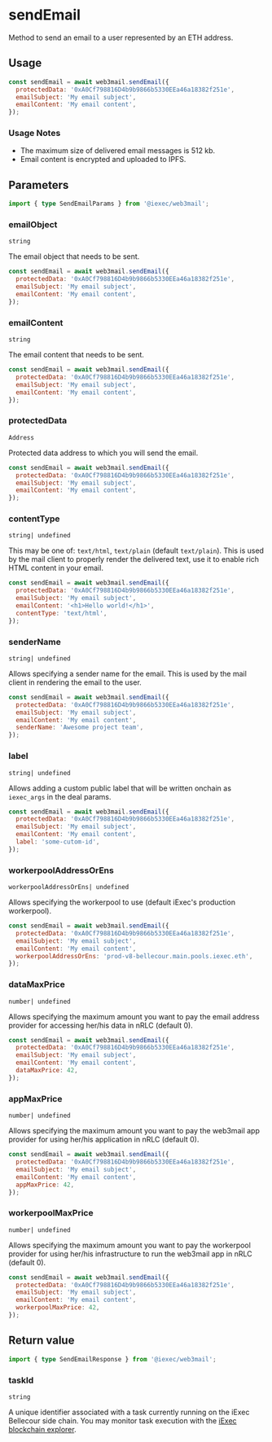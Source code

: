 # sendEmail

Method to send an email to a user represented by an ETH address.

## Usage

```js
const sendEmail = await web3mail.sendEmail({
  protectedData: '0xA0Cf798816D4b9b9866b5330EEa46a18382f251e',
  emailSubject: 'My email subject',
  emailContent: 'My email content',
});
```

### Usage Notes

- The maximum size of delivered email messages is 512 kb.
- Email content is encrypted and uploaded to IPFS.

## Parameters

```ts
import { type SendEmailParams } from '@iexec/web3mail';
```

### emailObject

`string`

The email object that needs to be sent.

```js
const sendEmail = await web3mail.sendEmail({
  protectedData: '0xA0Cf798816D4b9b9866b5330EEa46a18382f251e',
  emailSubject: 'My email subject',
  emailContent: 'My email content',
});
```

### emailContent

`string`

The email content that needs to be sent.

```js
const sendEmail = await web3mail.sendEmail({
  protectedData: '0xA0Cf798816D4b9b9866b5330EEa46a18382f251e',
  emailSubject: 'My email subject',
  emailContent: 'My email content',
});
```

### protectedData

`Address`

Protected data address to which you will send the email.

```js
const sendEmail = await web3mail.sendEmail({
  protectedData: '0xA0Cf798816D4b9b9866b5330EEa46a18382f251e',
  emailSubject: 'My email subject',
  emailContent: 'My email content',
});
```

### contentType

`string| undefined`

This may be one of: `text/html`, `text/plain` (default `text/plain`). This is used by the mail client to properly render the delivered text, use it to enable rich HTML content in your email.

```js
const sendEmail = await web3mail.sendEmail({
  protectedData: '0xA0Cf798816D4b9b9866b5330EEa46a18382f251e',
  emailSubject: 'My email subject',
  emailContent: '<h1>Hello world!</h1>',
  contentType: 'text/html',
});
```

### senderName

`string| undefined`

Allows specifying a sender name for the email. This is used by the mail client in rendering the email to the user.

```js
const sendEmail = await web3mail.sendEmail({
  protectedData: '0xA0Cf798816D4b9b9866b5330EEa46a18382f251e',
  emailSubject: 'My email subject',
  emailContent: 'My email content',
  senderName: 'Awesome project team',
});
```

### label

`string| undefined`

Allows adding a custom public label that will be written onchain as `iexec_args` in the deal params.

```js
const sendEmail = await web3mail.sendEmail({
  protectedData: '0xA0Cf798816D4b9b9866b5330EEa46a18382f251e',
  emailSubject: 'My email subject',
  emailContent: 'My email content',
  label: 'some-cutom-id',
});
```

### workerpoolAddressOrEns

`workerpoolAddressOrEns| undefined`

Allows specifying the workerpool to use (default iExec's production workerpool).

```js
const sendEmail = await web3mail.sendEmail({
  protectedData: '0xA0Cf798816D4b9b9866b5330EEa46a18382f251e',
  emailSubject: 'My email subject',
  emailContent: 'My email content',
  workerpoolAddressOrEns: 'prod-v8-bellecour.main.pools.iexec.eth',
});
```

### dataMaxPrice

`number| undefined`

Allows specifying the maximum amount you want to pay the email address provider for accessing her/his data in nRLC (default 0).

```js
const sendEmail = await web3mail.sendEmail({
  protectedData: '0xA0Cf798816D4b9b9866b5330EEa46a18382f251e',
  emailSubject: 'My email subject',
  emailContent: 'My email content',
  dataMaxPrice: 42,
});
```

### appMaxPrice

`number| undefined`

Allows specifying the maximum amount you want to pay the web3mail app provider for using her/his application in nRLC (default 0).

```js
const sendEmail = await web3mail.sendEmail({
  protectedData: '0xA0Cf798816D4b9b9866b5330EEa46a18382f251e',
  emailSubject: 'My email subject',
  emailContent: 'My email content',
  appMaxPrice: 42,
});
```

### workerpoolMaxPrice

`number| undefined`

Allows specifying the maximum amount you want to pay the workerpool provider for using her/his infrastructure to run the web3mail app in nRLC (default 0).

```js
const sendEmail = await web3mail.sendEmail({
  protectedData: '0xA0Cf798816D4b9b9866b5330EEa46a18382f251e',
  emailSubject: 'My email subject',
  emailContent: 'My email content',
  workerpoolMaxPrice: 42,
});
```

## Return value

```ts
import { type SendEmailResponse } from '@iexec/web3mail';
```

### taskId

`string`

A unique identifier associated with a task currently running on the iExec Bellecour side chain. You may monitor task execution with the [iExec blockchain explorer](https://explorer.iex.ec).
